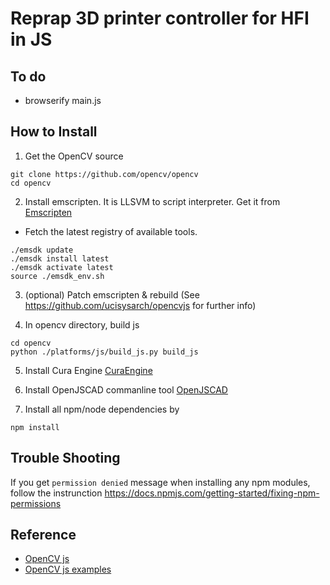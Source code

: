 # Reprap 3D printer controller for HFI in JS

## To do
- browserify main.js

## How to Install

1. Get the OpenCV source
```
git clone https://github.com/opencv/opencv
cd opencv
```

2. Install emscripten. It is LLSVM to script interpreter.
Get it from [Emscripten](https://kripken.github.io/emscripten-site/docs/getting_started/downloads.html)
* Fetch the latest registry of available tools.
```
./emsdk update
./emsdk install latest
./emsdk activate latest
source ./emsdk_env.sh
```
3. (optional) Patch emscripten & rebuild
(See https://github.com/ucisysarch/opencvjs for further info)

4. In opencv directory, build js
```
cd opencv
python ./platforms/js/build_js.py build_js
```

5. Install Cura Engine
[CuraEngine](https://github.com/Ultimaker/CuraEngine)

6. Install OpenJSCAD commanline tool
[OpenJSCAD](https://en.wikibooks.org/wiki/OpenJSCAD_User_Guide#Local_Installation_via_NPM)

7. Install all npm/node dependencies by
```
npm install
```

## Trouble Shooting
If you get `permission denied` message when installing any npm modules, follow the instrunction
https://docs.npmjs.com/getting-started/fixing-npm-permissions

## Reference
* [OpenCV js](https://docs.opencv.org/trunk/d2/df0/tutorial_js_table_of_contents_imgproc.html)
* [OpenCV js examples](https://community.risingstack.com/opencv-tutorial-computer-vision-with-node-js/)
